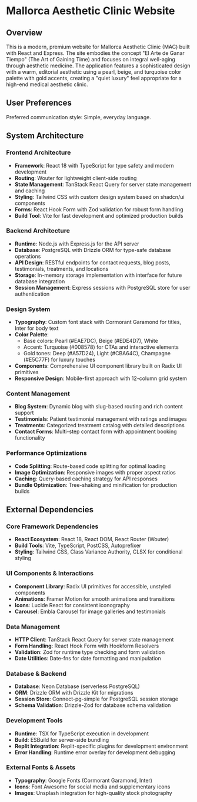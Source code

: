 # Mallorca Aesthetic Clinic Website

## Overview

This is a modern, premium website for Mallorca Aesthetic Clinic (MAC) built with React and Express. The site embodies the concept "El Arte de Ganar Tiempo" (The Art of Gaining Time) and focuses on integral well-aging through aesthetic medicine. The application features a sophisticated design with a warm, editorial aesthetic using a pearl, beige, and turquoise color palette with gold accents, creating a "quiet luxury" feel appropriate for a high-end medical aesthetic clinic.

## User Preferences

Preferred communication style: Simple, everyday language.

## System Architecture

### Frontend Architecture
- **Framework**: React 18 with TypeScript for type safety and modern development
- **Routing**: Wouter for lightweight client-side routing
- **State Management**: TanStack React Query for server state management and caching
- **Styling**: Tailwind CSS with custom design system based on shadcn/ui components
- **Forms**: React Hook Form with Zod validation for robust form handling
- **Build Tool**: Vite for fast development and optimized production builds

### Backend Architecture
- **Runtime**: Node.js with Express.js for the API server
- **Database**: PostgreSQL with Drizzle ORM for type-safe database operations
- **API Design**: RESTful endpoints for contact requests, blog posts, testimonials, treatments, and locations
- **Storage**: In-memory storage implementation with interface for future database integration
- **Session Management**: Express sessions with PostgreSQL store for user authentication

### Design System
- **Typography**: Custom font stack with Cormorant Garamond for titles, Inter for body text
- **Color Palette**: 
  - Base colors: Pearl (#EAE7DC), Beige (#EDE4D7), White
  - Accent: Turquoise (#008578) for CTAs and interactive elements
  - Gold tones: Deep (#A57D24), Light (#CBA64C), Champagne (#E5C77F) for luxury touches
- **Components**: Comprehensive UI component library built on Radix UI primitives
- **Responsive Design**: Mobile-first approach with 12-column grid system

### Content Management
- **Blog System**: Dynamic blog with slug-based routing and rich content support
- **Testimonials**: Patient testimonial management with ratings and images
- **Treatments**: Categorized treatment catalog with detailed descriptions
- **Contact Forms**: Multi-step contact form with appointment booking functionality

### Performance Optimizations
- **Code Splitting**: Route-based code splitting for optimal loading
- **Image Optimization**: Responsive images with proper aspect ratios
- **Caching**: Query-based caching strategy for API responses
- **Bundle Optimization**: Tree-shaking and minification for production builds

## External Dependencies

### Core Framework Dependencies
- **React Ecosystem**: React 18, React DOM, React Router (Wouter)
- **Build Tools**: Vite, TypeScript, PostCSS, Autoprefixer
- **Styling**: Tailwind CSS, Class Variance Authority, CLSX for conditional styling

### UI Components & Interactions
- **Component Library**: Radix UI primitives for accessible, unstyled components
- **Animations**: Framer Motion for smooth animations and transitions
- **Icons**: Lucide React for consistent iconography
- **Carousel**: Embla Carousel for image galleries and testimonials

### Data Management
- **HTTP Client**: TanStack React Query for server state management
- **Form Handling**: React Hook Form with Hookform Resolvers
- **Validation**: Zod for runtime type checking and form validation
- **Date Utilities**: Date-fns for date formatting and manipulation

### Database & Backend
- **Database**: Neon Database (serverless PostgreSQL)
- **ORM**: Drizzle ORM with Drizzle Kit for migrations
- **Session Store**: Connect-pg-simple for PostgreSQL session storage
- **Schema Validation**: Drizzle-Zod for database schema validation

### Development Tools
- **Runtime**: TSX for TypeScript execution in development
- **Build**: ESBuild for server-side bundling
- **Replit Integration**: Replit-specific plugins for development environment
- **Error Handling**: Runtime error overlay for development debugging

### External Fonts & Assets
- **Typography**: Google Fonts (Cormorant Garamond, Inter)
- **Icons**: Font Awesome for social media and supplementary icons
- **Images**: Unsplash integration for high-quality stock photography